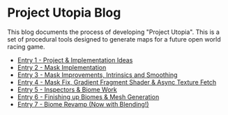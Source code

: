 # Project Utopia Blog
This blog documents the process of developing "Project Utopia".
This is a set of procedural tools designed to generate maps for a future open world racing game.
* [Entry 1 - Project & Implementation Ideas](./entry1.md)
* [Entry 2 - Mask Implementation](./entry2.md)
* [Entry 3 - Mask Improvements, Intrinsics and Smoothing](./entry3.md)
* [Entry 4 - Mask Fix, Gradient Fragment Shader & Async Texture Fetch](./entry4.md)
* [Entry 5 - Inspectors & Biome Work](./entry5.md)
* [Entry 6 - Finishing up Biomes & Mesh Generation](./entry6.md)
* [Entry 7 - Biome Revamp (Now with Blending!)](./entry7.md)
